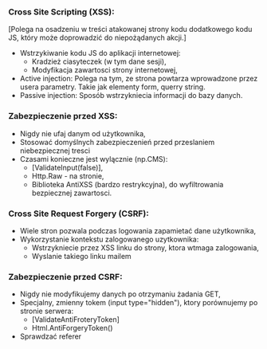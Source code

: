 ﻿### Cross Site Scripting (XSS):
[Polega na osadzeniu w treści atakowanej strony kodu dodatkowego kodu JS, 
który może doprowadzić do niepożądanych akcji.] 
* Wstrzykiwanie kodu JS do aplikacji internetowej:
	* Kradzież ciasyteczek (w tym dane sesji),
	* Modyfikacja zawartosci strony internetowej,
* Active injection: Polega na tym, ze strona powtarza wprowadzone przez usera parametry. Takie jak elementy form, querry string.
* Passive injection: Sposób wstrzykniecia informacji do bazy danych.

### Zabezpieczenie przed XSS:
* Nigdy nie ufaj danym od użytkownika,
* Stosować domyślnych zabezpieczenień przed przeslaniem niebezpiecznej tresci
* Czasami konieczne jest wylącznie (np.CMS):
	* [ValidateInput(false)],
	* Http.Raw - na stronie,
	* Biblioteka AntiXSS (bardzo restrykcyjna), do wyfiltrowania bezpiecznej zawartosci.

### Cross Site Request Forgery (CSRF):
* Wiele stron pozwala podczas logowania zapamietać dane użytkownika,
* Wykorzystanie kontekstu zalogowanego uzytkownika: 
  * Wstrzykniecie przez XSS linku do strony, ktora wtmaga zalogowania,
  * Wyslanie takiego linku mailem

### Zabezpieczenie przed CSRF:
* Nigdy nie modyfikujemy danych po otrzymaniu żadania GET,
* Specjalny, zmienny tokem (input type="hidden"), ktory porównujemy po stronie serwera:
  * [ValidateAntiFroteryToken]
  * Html.AntiForgeryToken()
* Sprawdzać referer